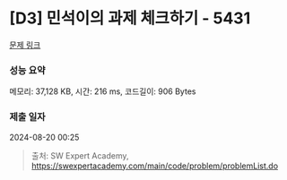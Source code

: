 # [D3] 민석이의 과제 체크하기 - 5431 

[문제 링크](https://swexpertacademy.com/main/code/problem/problemDetail.do?contestProbId=AWVl3rWKDBYDFAXm) 

### 성능 요약

메모리: 37,128 KB, 시간: 216 ms, 코드길이: 906 Bytes

### 제출 일자

2024-08-20 00:25



> 출처: SW Expert Academy, https://swexpertacademy.com/main/code/problem/problemList.do